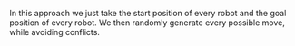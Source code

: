 In this approach we just take the start position of every robot and the goal position of every robot.
We then randomly generate every possible move, while avoiding conflicts.